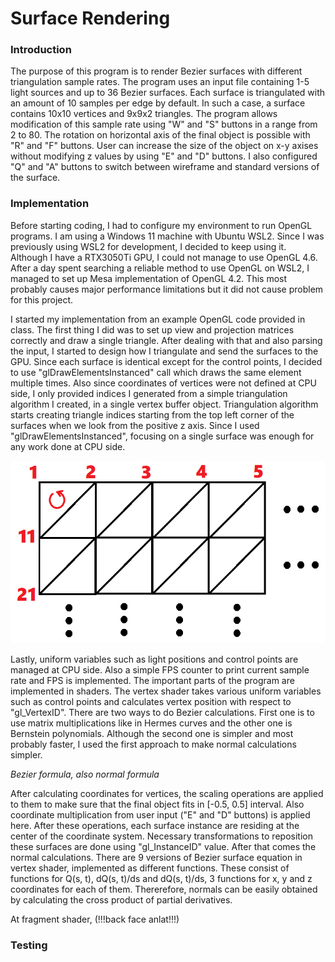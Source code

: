 # Surface Rendering

### Introduction

The purpose of this program is to render Bezier surfaces with different triangulation sample rates. The program uses an input file containing 1-5 light sources and up to 36 Bezier surfaces. Each surface is triangulated with an amount of 10 samples per edge by default. In such a case, a surface contains 10x10 vertices and 9x9x2 triangles. The program allows modification of this sample rate using "W" and "S" buttons in a range from 2 to 80. The rotation on horizontal axis of the final object is possible with "R" and "F" buttons. User can increase the size of the object on x-y axises without modifying z values by using "E" and "D" buttons. I also configured "Q" and "A" buttons to switch between wireframe and standard versions of the surface.

### Implementation

Before starting coding, I had to configure my environment to run OpenGL programs. I am using a Windows 11 machine with Ubuntu WSL2. Since I was previously using WSL2 for development, I decided to keep using it. Although I have a RTX3050Ti GPU, I could not manage to use OpenGL 4.6. After a day spent searching a reliable method to use OpenGL on WSL2, I managed to set up Mesa implementation of OpenGL 4.2. This most probably causes major performance limitations but it did not cause problem for this project.

I started my implementation from an example OpenGL code provided in class. The first thing I did was to set up view and projection matrices correctly and draw a single triangle. After dealing with that and also parsing the input, I started to design how I triangulate and send the surfaces to the GPU. Since each surface is identical except for the control points, I decided to use "glDrawElementsInstanced" call which draws the same element multiple times. Also since coordinates of vertices were not defined at CPU side, I only provided indices I generated from a simple triangulation algorithm I created, in a single vertex buffer object. Triangulation algorithm starts creating triangle indices starting from the top left corner of the surfaces when we look from the positive z axis. Since I used "glDrawElementsInstanced", focusing on a single surface was enough for any work done at CPU side.

![Triangulation method](https://github.com/barisakcam/blog/blob/main/triangulationv2.png)

Lastly, uniform variables such as light positions and control points are managed at CPU side. Also a simple FPS counter to print current sample rate and FPS is implemented. The important parts of the program are implemented in shaders. The vertex shader takes various uniform variables such as control points and calculates vertex position with respect to "gl_VertexID". There are two ways to do Bezier calculations. First one is to use matrix multiplications like in Hermes curves and the other one is Bernstein polynomials. Although the second one is simpler and most probably faster, I used the first approach to make normal calculations simpler.

*Bezier formula, also normal formula*

After calculating coordinates for vertices, the scaling operations are applied to them to make sure that the final object fits in [-0.5, 0.5] interval. Also coordinate multiplication from user input ("E" and "D" buttons) is applied here. After these operations, each surface instance are residing at the center of the coordinate system. Necessary transformations to reposition these surfaces are done using "gl_InstanceID" value. After that comes the normal calculations. There are 9 versions of Bezier surface equation in vertex shader, implemented as different functions. These consist of functions for Q(s, t), dQ(s, t)/ds and dQ(s, t)/ds, 3 functions for x, y and z coordinates for each of them. Thererefore, normals can be easily obtained by calculating the cross product of partial derivatives.

At fragment shader, (!!!back face anlat!!!)

### Testing


